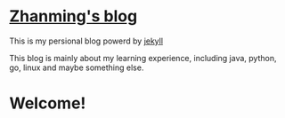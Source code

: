 # [Zhanming's blog](http://qizhanming.com)

This is my persional blog powerd by
[jekyll](https://github.com/mojombo/jekyll)

This blog is mainly about my learning experience, including
java, python, go, linux and maybe something else.

# Welcome!
